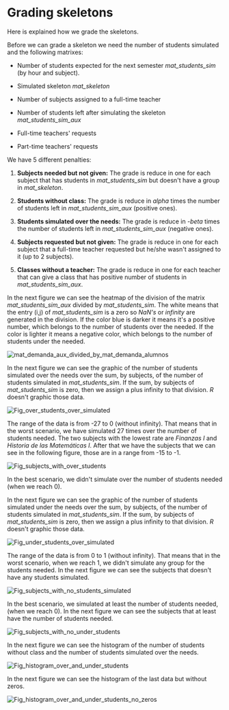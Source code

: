 # Grading skeletons

Here is explained how we grade the skeletons.

Before we can grade a skeleton we need the number of students simulated and the following matrixes:

- Number of students expected for the next semester _mat\_students\_sim_ (by hour and subject).

- Simulated skeleton _mat\_skeleton_

- Number of subjects assigned to a full-time teacher

- Number of students left after simulating the skeleton _mat\_students\_sim\_aux_

- Full-time teachers' requests

- Part-time teachers' requests

We have 5 different penalties:

1. **Subjects needed but not given:** The grade is reduce in one for each subject that has students in _mat\_students\_sim_ but doesn't have a group in _mat\_skeleton_.

2. **Students without class:** The grade is reduce in _alpha_ times the number of students left in _mat\_students\_sim\_aux_ (positive ones).

3. **Students simulated over the needs:** The grade is reduce in _-beta_ times the number of students left in _mat\_students\_sim\_aux_ (negative ones).

4. **Subjects requested but not given:** The grade is reduce in one for each subject that a full-time teacher requested but he/she wasn't assigned to it (up to 2 subjects).

5. **Classes without a teacher:** The grade is reduce in one for each teacher that can give a class that has positive number of students in _mat\_students\_sim\_aux_. 

In the next figure we can see the heatmap of the division of the matrix _mat\_students\_sim\_aux_ divided by _mat\_students\_sim_. The white means that the entry (i,j) of _mat\_students\_sim_ is a zero so _NaN's_ or _infinity_ are generated in the division. If the color blue is darker it means it's a positive number, which belongs to the number of students over the needed. If the color is lighter it means a negative color, which belongs to the number of students under the needed.

![mat_demanda_aux_divided_by_mat_demanda_alumnos](https://github.com/ArrigoCoen/Faculty_schedule_simulation/blob/master/Figures/Fig_mat_demanda_aux_divided_by_mat_demanda_alumnos.png)

In the next figure we can see the graphic of the number of students simulated over the needs over the sum, by subjects, of the number of students simulated in _mat\_students\_sim_. If the sum, by subjects of _mat\_students\_sim_ is zero, then we assign a plus infinity to that division. _R_ doesn't graphic those data.

![Fig_over_students_over_simulated](https://github.com/ArrigoCoen/Faculty_schedule_simulation/blob/master/Figures/Fig_over_students_over_simulated.PNG)

The range of the data is from -27 to 0 (without infinity). That means that in the worst scenario, we have simulated 27 times over the number of students needed. The two subjects with the lowest rate are _Finanzas I_ and _Historia de las Matemáticas I_. After that we have the subjects that we can see in the following figure, those are in a range from -15 to -1.

![Fig_subjects_with_over_students](https://github.com/ArrigoCoen/Faculty_schedule_simulation/blob/master/Figures/Fig_subjects_with_over_students.PNG)

In the best scenario, we didn't simulate over the number of students needed (when we reach 0).

In the next figure we can see the graphic of the number of students simulated under the needs over the sum, by subjects, of the number of students simulated in _mat\_students\_sim_. If the sum, by subjects of _mat\_students\_sim_ is zero, then we assign a plus infinity to that division. _R_ doesn't graphic those data.

![Fig_under_students_over_simulated](https://github.com/ArrigoCoen/Faculty_schedule_simulation/blob/master/Figures/Fig_under_students_over_simulated.PNG)

The range of the data is from 0 to 1 (without infinity). That means that in the worst scenario, when we reach 1, we didn't simulate any group for the students needed. In the next figure we can see the subjects that doesn't have any students simulated.

![Fig_subjects_with_no_students_simulated](https://github.com/ArrigoCoen/Faculty_schedule_simulation/blob/master/Figures/Fig_subjects_with_no_students_simulated.png)

In the best scenario, we simulated at least the number of students needed, (when we reach 0). In the next figure we can see the subjects that at least have the number of students needed.

![Fig_subjects_with_no_under_students](https://github.com/ArrigoCoen/Faculty_schedule_simulation/blob/master/Figures/Fig_subjects_with_no_under_students.png)

In the next figure we can see the histogram of the number of students without class and the number of students simulated over the needs.

![Fig_histogram_over_and_under_students](https://github.com/ArrigoCoen/Faculty_schedule_simulation/blob/master/Figures/Fig_histogram_over_and_under_students.PNG)

In the next figure we can see the histogram of the last data but without zeros.

![Fig_histogram_over_and_under_students_no_zeros](https://github.com/ArrigoCoen/Faculty_schedule_simulation/blob/master/Figures/Fig_histogram_over_and_under_students_no_zeros.PNG)

